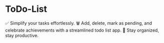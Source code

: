 # ToDo-List
✅ Simplify your tasks effortlessly. 🗑️ Add, delete, mark as pending, and celebrate achievements with a streamlined todo list app. 🚀 Stay organized, stay productive.
